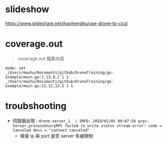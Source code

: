 # slideshow

https://www.slideshare.net/jhaohenghu/use-drone-to-cicd

# coverage.out

> coverage.out 檔案內容

```
mode: set
_/Users/maxhu/Documents/github/DroneTraining/go-example/main.go:7.13,9.2 1 1
_/Users/maxhu/Documents/github/DroneTraining/go-example/main.go:11.12,13.2 1 1
```

# troubshooting

- 伺服器出現 : `drone-server_1  | INFO: 2018/02/05 09:07:58 grpc: Server.processUnaryRPC failed to write status stream error: code = Canceled desc = "context canceled"`
  - 檢查 ip 與 port 是否 server 有被限制
